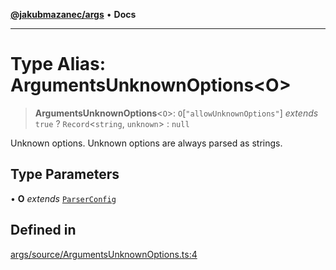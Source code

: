 [**@jakubmazanec/args**](../README.md) • **Docs**

---

# Type Alias: ArgumentsUnknownOptions\<O\>

> **ArgumentsUnknownOptions**\<`O`\>: `O`\[`"allowUnknownOptions"`\] _extends_ `true` ?
> `Record`\<`string`, `unknown`\> : `null`

Unknown options. Unknown options are always parsed as strings.

## Type Parameters

• **O** _extends_ [`ParserConfig`](ParserConfig.md)

## Defined in

[args/source/ArgumentsUnknownOptions.ts:4](https://github.com/jakubmazanec/tools/blob/053e1fea9cfce27a70a78b00a30cdd281cb0a72b/packages/args/source/ArgumentsUnknownOptions.ts#L4)
